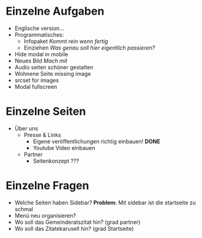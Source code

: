 # Einzelne Aufgaben
* Englische version...
* Programmatisches:
    - Infopaket _Kommt rein wenn fertig_
    - Einziehen _Was genau soll hier eigentlich passieren?_
* Hide modal in mobile
* Neues Bild _Mach mit_
* Audio seiten schöner gestalten
* Wohnene Seite missing image
* srcset for images
* Modal fullscreen

# Einzelne Seiten
* Über uns
    * Presse & Links
        - Eigene veröffentlichungen richtig einbauen! __DONE__
        - Youtube Video einbauen
    * Partner
        - Seitenkonzept ???

# Einzelne Fragen
* Welche Seiten haben Sidebar? __Problem__: Mit sidebar ist die startseite zu schmal
* Menü neu organisieren?
* Wo soll das Gemeinderatszitat hin? (grad partner)
* Wo soll das Zitatekarusell hin? (grad Startseite)